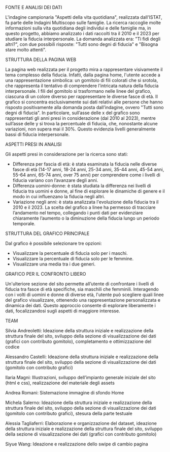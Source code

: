 FONTE E ANALISI DEI DATI

L'indagine campionaria "Aspetti della vita quotidiana", realizzata dall'ISTAT, fa parte delle Indagini Multiscopo sulle famiglie. La ricerca raccoglie molte informazioni sulla vita quotidiana degli individui e delle famiglie ma, in questo progetto, abbiamo analizzato i dati raccolti tra il 2010 e il 2023 per studiare la fiducia interpersonale.
La domanda analizzata era: "Ti fidi degli altri?", con due possibili risposte: "Tutti sono degni di fiducia" e "Bisogna stare molto attenti". 


STRUTTURA DELLA PAGINA WEB

La pagina web realizzata per il progetto mira a rappresentare visivamente il tema complesso della fiducia. Infatti, dalla pagina home, l'utente accede a una rappresentazione simbolica: un gomitolo di fili colorati che si srotola, che rappresenta il tentativo di comprendere l’intricata natura della fiducia interpersonale. I fili del gomitolo si trasformano nelle linee del grafico, ciascuna di un colore diverso per rappresentare le diverse fasce di età. Il grafico si concentra esclusivamente sui dati relativi alle persone che hanno risposto positivamente alla domanda posta dall’indagine, ovvero "Tutti sono degni di fiducia".
In particolare, sull’asse delle x del grafico sono rappresentati gli anni presi in considerazione (dal 2010 al 2023), mentre sull’asse delle y si trova la percentuale di fiducia, che, nonostante alcune variazioni, non supera mai il 30%. Questo evidenzia livelli generalmente bassi di fiducia interpersonale.


ASPETTI PRESI IN ANALISI

Gli aspetti presi in considerazione per la ricerca sono stati:
- Differenza per fascia di età: è stata esaminata la fiducia nelle diverse fasce di età (14-17 anni, 18-24 anni, 25-34 anni, 35-44 anni, 45-54 anni, 55-64 anni, 65-74 anni, over 75 anni) per comprendere come i livelli di fiducia variano con l’avanzare degli anni.
- Differenza uomini-donne: è stata studiata la differenza nei livelli di fiducia tra uomini e donne, al fine di esplorare le dinamiche di genere e il modo in cui influenzano la fiducia negli altri.
- Variazione negli anni: è stata analizzata l'evoluzione della fiducia tra il 2010 e il 2023. La scelta del grafico a linee ha permesso di tracciare l’andamento nel tempo, collegando i punti dati per evidenziare chiaramente l’aumento o la diminuzione della fiducia lungo un periodo temporale.


STRUTTURA DEL GRAFICO PRINCIPALE

Dal grafico è possibile selezionare tre opzioni:
- Visualizzare la percentuale di fiducia solo per i maschi.
- Visualizzare la percentuale di fiducia solo per le femmine.
- Visualizzare una media tra i due generi.


GRAFICO PER IL CONFRONTO LIBERO  

Un'ulteriore sezione del sito permette all’utente di confrontare i livelli di fiducia tra fasce di età specifiche, sia maschili che femminili. Interagendo con i volti di uomini e donne di diverse età, l'utente può scegliere quali linee del grafico visualizzare, ottenendo una rappresentazione personalizzata e dinamica dei dati. Questo approccio consente di esplorare liberamente i dati, focalizzandosi sugli aspetti di maggiore interesse.


TEAM 

Silvia Andreoletti: Ideazione della struttura iniziale e realizzazione della struttura finale del sito, sviluppo della sezione di visualizzazione dei dati (grafici con contributo gomitolo), completamento e ottimizzazione del codice 

Alessandro Castelli: Ideazione della struttura iniziale e realizzazione della struttura finale del sito, sviluppo della sezione di visualizzazione dei dati (gomitolo con contributo grafici) 

Ilaria Magni: Illustrazioni, sviluppo dell’impianto generale iniziale del sito (html e css), realizzazione del materiale degli assets

Andrea Romani: Sistemazione immagine di sfondo Home

Michela Salerno: Ideazione della struttura iniziale e realizzazione della struttura finale del sito, sviluppo della sezione di visualizzazione dei dati (gomitolo con contributo grafici), stesura della parte testuale

Alessia Tagliaferri: Elaborazione e organizzazione del dataset, ideazione della struttura iniziale e realizzazione della struttura finale del sito, sviluppo della sezione di visualizzazione dei dati (grafici con contributo gomitolo) 

Siyue Wang: Ideazione e realizzazione dello swipe di cambio pagina 
